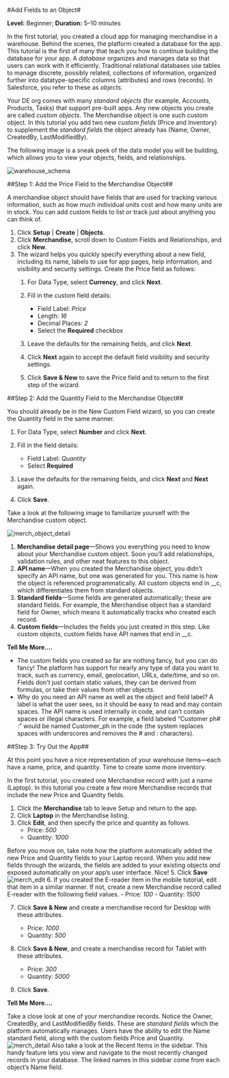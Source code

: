 #Add Fields to an Object#

**Level:** Beginner; **Duration:** 5–10 minutes

In the first tutorial, you created a cloud app for managing merchandise in a warehouse. Behind the scenes, the platform created a database for the app. This tutorial is the first of many that teach you how to continue building the database for your app. A _database_ organizes and manages data so that users can work with it efficiently. Traditional relational databases use tables to manage discrete, possibly related, collections of information, organized further into datatype-specific columns (attributes) and rows (records). In Salesforce, you refer to these as _objects_.

Your DE org comes with many _standard objects_ (for example, Accounts, Products, Tasks) that support pre-built apps. Any new objects you create are called _custom objects_. The Merchandise object is one such custom object. In this tutorial you add two new _custom fields_ (Price and Inventory) to supplement the _standard fields_ the object already has (Name, Owner, CreatedBy, LastModifiedBy).

The following image is a sneak peek of the data model you will be building, which allows you to view your objects, fields, and relationships.

![warehouse_schema](https://cloud.githubusercontent.com/assets/1034381/4133253/28c4fffc-335c-11e4-9f52-3f826737dd68.png)

##Step 1: Add the Price Field to the Merchandise Object##

A merchandise object should have fields that are used for tracking various information, such as how much individual units cost and how many units are in stock. You can add custom fields to list or track just about anything you can think of.

1. Click **Setup** | **Create** | **Objects**.
2. Click **Merchandise**, scroll down to Custom Fields and Relationships, and click **New**.
3. The wizard helps you quickly specify everything about a new field, including its name, labels to use for app pages, help information, and visibility and security settings. Create the Price field as follows:
    1. For Data Type, select **Currency**, and click **Next**.
    2. Fill in the custom field details:
        - Field Label: *Price*
        - Length: *16*
        - Decimal Places: *2*
        - Select the **Required** checkbox

    3. Leave the defaults for the remaining fields, and click **Next**.
    4. Click **Next** again to accept the default field visibility and security settings.
    5. Click **Save & New** to save the Price field and to return to the first step of the wizard.

##Step 2: Add the Quantity Field to the Merchandise Object##

You should already be in the New Custom Field wizard, so you can create the Quantity field in the same manner.

1. For Data Type, select **Number** and click **Next**.
2. Fill in the field details:
    - Field Label: *Quantity*
    - Select **Required**

3. Leave the defaults for the remaining fields, and click **Next** and **Next** again.
4. Click **Save**.

Take a look at the following image to familiarize yourself with the Merchandise custom object.

![merch_object_detail](https://cloud.githubusercontent.com/assets/1034381/4133242/28a04cc0-335c-11e4-99dd-f782dc1f2259.png)

1. **Merchandise detail page**—Shows you everything you need to know about your Merchandise custom object. Soon you’ll add relationships, validation rules, and other neat features to this object.
2. **API name**—When you created the Merchandise object, you didn’t specify an API name, but one was generated for you. This name is how the object is referenced programmatically. All custom objects end in __c, which differentiates them from standard objects.
3. **Standard fields**—Some fields are generated automatically; these are standard fields. For example, the Merchandise object has a standard field for Owner, which means it automatically tracks who created each record.
4. **Custom fields**—Includes the fields you just created in this step. Like custom objects, custom fields have API names that end in __c.

**Tell Me More....**

- The custom fields you created so far are nothing fancy, but you can do fancy! The platform has support for nearly any type of data you want to track, such as currency, email, geolocation, URLs, date/time, and so on. Fields don't just contain static values, they can be derived from formulas, or take their values from other objects.
- Why do you need an API name as well as the object and field label? A label is what the user sees, so it should be easy to read and may contain spaces. The API name is used internally in code, and can’t contain spaces or illegal characters. For example, a field labeled “Customer ph# :” would be named Customer_ph in the code (the system replaces spaces with underscores and removes the # and : characters).


##Step 3: Try Out the App##

At this point you have a nice representation of your warehouse items—each have a name, price, and quantity. Time to create some more inventory.

In the first tutorial, you created one Merchandise record with just a name (Laptop). In this tutorial you create a few more Merchandise records that include the new Price and Quantity fields.

1. Click the **Merchandise** tab to leave Setup and return to the app.
2. Click **Laptop** in the Merchandise listing.
3. Click **Edit**, and then specify the price and quantity as follows.
    - Price: *500*
    - Quantity: *1000*

Before you move on, take note how the platform automatically added the new Price and Quantity fields to your Laptop record. When you add new fields through the wizards, the fields are added to your existing objects _and_ exposed automatically on your app’s user interface. Nice!
5. Click **Save**
![merch_edit](https://cloud.githubusercontent.com/assets/1034381/4133240/289e5f0a-335c-11e4-85e5-7f90b934f7f8.jpg)
6. If you created the E-reader item in the mobile tutorial, edit that item in a similar manner. If not, create a new Merchandise record called E-reader with the following field values.
    - Price: *100*
    - Quantity: *1500*

7. Click **Save & New** and create a merchandise record for Desktop with these attributes.
    - Price: *1000*
    - Quantity: *500*

8. Click **Save & New**, and create a merchandise record for Tablet with these attributes.
    - Price: *300*
    - Quantity: *5000*

9. Click **Save**.

**Tell Me More....**

Take a close look at one of your merchandise records. Notice the Owner, CreatedBy, and LastModifiedBy fields. These are _standard fields_ which the platform automatically manages. Users have the ability to edit the Name standard field, along with the custom fields Price and Quantity.
![merch_detail](https://cloud.githubusercontent.com/assets/1034381/4133239/289d0cd6-335c-11e4-940a-98b7d287d721.png)
Also take a look at the Recent Items in the sidebar. This handy feature lets you view and navigate to the most recently changed records in your database. The linked names in this sidebar come from each object’s Name field.
 
